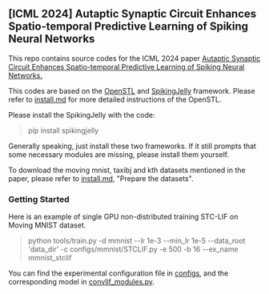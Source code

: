 ## [ICML 2024] Autaptic Synaptic Circuit Enhances Spatio-temporal Predictive Learning of Spiking Neural Networks
This repo contains source codes for the ICML 2024 paper [Autaptic Synaptic Circuit Enhances Spatio-temporal Predictive Learning of Spiking Neural Networks.][1]

This codes are based on the [OpenSTL][2] and [SpikingJelly][3] framework. Please refer to [install.md](docs/en/install.md) for more detailed instructions of the OpenSTL.

Please install the SpikingJelly with the code:
> pip install spikingjelly

Generally speaking, just install these two frameworks. If it still prompts that some necessary modules are missing, please install them yourself.

To download the moving mnist, taxibj and kth datasets mentioned in the paper, please refer to [install.md](docs/en/install.md), "Prepare the datasets".

### Getting Started
Here is an example of single GPU non-distributed training STC-LIF on Moving MNIST dataset.
> python tools/train.py -d mmnist --lr 1e-3 --min_lr 1e-5 --data_root 'data_dir' -c configs/mmnist/STCLIF.py -e 500 -b 16 --ex_name mmnist_stclif

You can find the experimental configuration file in [configs](configs), and the corresponding model in [convlif_modules.py](openstl/modules/convlif_modules.py).



[1]: https://icml.cc/virtual/2024/poster/33269
[2]: https://github.com/chengtan9907/OpenSTL
[3]: https://github.com/fangwei123456/spikingjelly
